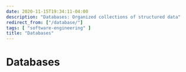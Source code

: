 ```yaml
---
date: 2020-11-15T19:34:11-04:00
description: "Databases: Organized collections of structured data"
redirect_from: ["/database/"]
tags: [ "software-engineering" ]
title: "Databases"
---
```


# Databases
